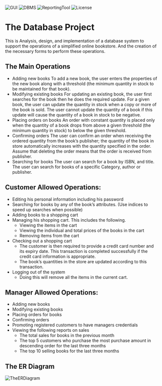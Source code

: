 ![GUI](https://img.shields.io/badge/GUI-Java%20-orange.svg)
![DBMS](https://img.shields.io/badge/Database%20Management%20System-MySQL%20-violet.svg)
![ReportingTool](https://img.shields.io/badge/Reporting%20Tool-JasperReports%20-green.svg)
![License](https://img.shields.io/badge/License-GPL&ndash;3.0%20-blue.svg)

# The Database Project
This is Analysis, design, and implementation of a database system to support the operations of a simplified online bookstore. And the creation of the necessary forms to perform these operations.

## The Main Operations
* Adding new books
To add a new book, the user enters the properties of the new book along with a threshold (the minimum
quantity in stock to be maintained for that book).
* Modifying existing books
For updating an existing book, the user first searches for the book then he does the required update. For a given
book, the user can update the quantity in stock when a copy or more of the book is sold. The user cannot update
the quantity of a book if this update will cause the quantity of a book in stock to be negative.
* Placing orders on books
An order with constant quantity is placed only when the quantity of a book drops from above a given threshold
(the minimum quantity in stock) to below the given threshold.
* Confirming orders
The user can confirm an order when receiving the ordered quantity from the book’s publisher; the quantity of
the book in store automatically increases with the quantity specified in the order. Assume that deleting the order
means that the order is received from publisher.
* Searching for books
The user can search for a book by ISBN, and title. The user can search for books of a specific Category, author
or publisher.

## Customer Allowed Operations:
* Editing his personal information including his password
* Searching for books by any of the book’s attributes. (Use indices to speed up searches when possible)
* Adding books to a shopping cart
* Managing his shopping cart. This includes the following.
  * Viewing the items in the cart
  * Viewing the individual and total prices of the books in the cart
  * Removing items from the cart
* Checking out a shopping cart
  * The customer is then required to provide a credit card number and its expiry date. This transaction is completed successfully if the credit card information is appropriate.
  * The book’s quantities in the store are updated according to this transaction.
* Logging out of the system
  * Doing this will remove all the items in the current cart.
## Manager Allowed Operations:
* Adding new books
* Modifying existing books
* Placing orders for books
* Confirming orders
* Promoting registered customers to have managers credentials
* Viewing the following reports on sales
  * The total sales for books in the previous month
  * The top 5 customers who purchase the most purchase amount in descending order for the last three months
  * The top 10 selling books for the last three months

## The ER Diagram
![TheERDiagram](https://user-images.githubusercontent.com/58489322/148833104-20bfae60-b2c1-415c-a327-f3d357e07c32.png)
